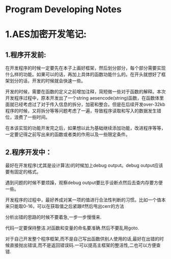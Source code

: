 # Program Developing Notes

# 1.AES加密开发笔记:
## 1.程序开发前:
在开发程序的时候一定要先在本子上画好框架，然后划分部分，每个部分需要实现什么样的功能。如果可以的话，再加上具体的函数功能什么的。在开头就想好了框架划分的话，开发的时候就会快速一些。

开发的时候，需要在函数的定义之前增加注释，简短做一些对于函数的解释。本次开发程序过程中，原本开发出了一个string aesencode(string)函数，在函数体里面就已经考虑过了对于传入信息的拆分，加密和整合。但是在后续开发over-32kb程序的时候，又将拆分等等问题考虑了一遍，导致程序读取和写入的数据发生错位，浪费了一些时间。  

在本该实现的功能开发完之后，如果想以此为基础继续添加功能，改进程序等等，一定要记得之前写出来的函数或者类的作用以及一些限定条件。

## 2.程序开发中：
最好在开发程序(尤其是设计算法)的时候加上debug output。debug output应该要有固定的格式。  

遇到问题的时候不要烦躁，观察debug output要比手设断点然后去查内存要方便一些。  

开发程序的过程中，最好养成对某一项的值进行合法性判断的习惯。比如一个值本来只能取0-16，可以在获取值之后紧跟if然后甩出cerr的方法

分析出错的思路的时候不要着急,一步一步慢慢来.

代码一定要保持整洁.对函数和变量的命名要准确.然后不要乱用goto.

对于自己开发整个程序框架,而不是自己写出函数供别人使用的话,最好在出错的时候直接抛出错误,而不是返回错误码.一可以提高主框架的整洁性,二也可以方便查错.

